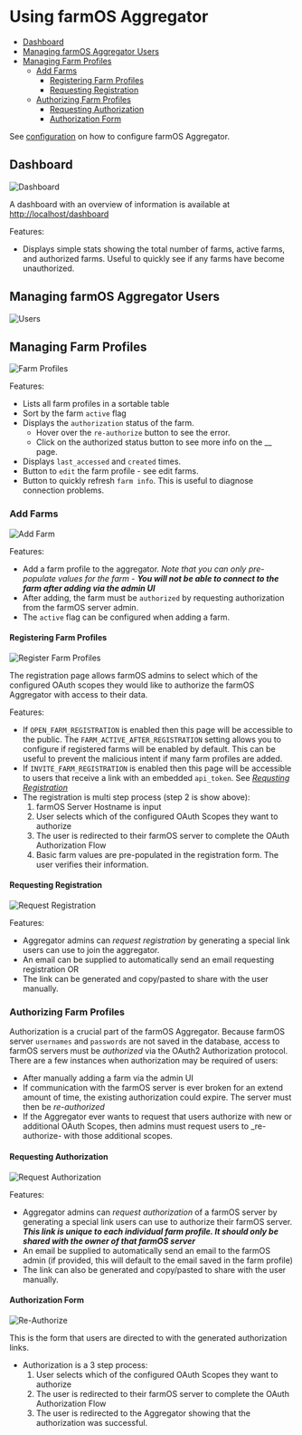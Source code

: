 # Using farmOS Aggregator

- [Dashboard](#dashboard)
- [Managing farmOS Aggregator Users](#managing-farmos-aggregator-users)
- [Managing Farm Profiles](#managing-farm-profiles)
  - [Add Farms](#add-farms)
    - [Registering Farm Profiles](#registering-farm-profiles)
    - [Requesting Registration](#requesting-registration)
  - [Authorizing Farm Profiles](#authorizing-farm-profiles)
    - [Requesting Authorization](#requesting-authorization)
    - [Authorization Form](#authorization-form)
  
See [configuration](./configuration.md) on how to configure farmOS Aggregator.

## Dashboard

![Dashboard](../img/ui/aggregator_dashboard.png)

A dashboard with an overview of information is available at [http://localhost/dashboard](http://localhost/dashboard)

Features:
- Displays simple stats showing the total number of farms, active farms, and authorized farms. Useful to quickly see if
any farms have become unauthorized.

## Managing farmOS Aggregator Users

![Users](../img/ui/manage_users.png)

## Managing Farm Profiles

![Farm Profiles](../img/ui/manage_farms.png)

Features:
- Lists all farm profiles in a sortable table
- Sort by the farm `active` flag
- Displays the `authorization` status of the farm.
  - Hover over the `re-authorize` button to see the error.
  - Click on the authorized status button to see more info on the __ page.
- Displays `last_accessed` and `created` times.
- Button to `edit` the farm profile - see edit farms.
- Button to quickly refresh `farm info`. This is useful to diagnose connection problems.

### Add Farms

![Add Farm](../img/ui/add_farm.png)

Features:
- Add a farm profile to the aggregator. _Note that you can only pre-populate values for the farm_ - **_You will not be able
to connect to the farm after adding via the admin UI_**
- After adding, the farm must be `authorized` by requesting authorization from the farmOS server admin.
- The `active` flag can be configured when adding a farm.

#### Registering Farm Profiles

![Register Farm Profiles](../img/ui/register_step2.png)

The registration page allows farmOS admins to select which of the configured OAuth scopes they would like to
authorize the farmOS Aggregator with access to their data.

Features:
- If `OPEN_FARM_REGISTRATION` is enabled then this page will be accessible to the public. The 
`FARM_ACTIVE_AFTER_REGISTRATION` setting allows you to configure if registered farms will be enabled by default. This
can be useful to prevent the malicious intent if many farm profiles are added.
- If `INVITE_FARM_REGISTRATION` is enabled then this page will be accessible to users that receive a link with an
embedded `api_token`. See _[Requsting Registration](#requesting-registration)_
- The registration is multi step process (step 2 is show above):
  1) farmOS Server Hostname is input
  2) User selects which of the configured OAuth Scopes they want to authorize
  3) The user is redirected to their farmOS server to complete the OAuth Authorization Flow
  4) Basic farm values are pre-populated in the registration form. The user verifies their information.

#### Requesting Registration

![Request Registration](../img/ui/request_registration.png)

Features:
- Aggregator admins can _request registration_ by generating a special link users can use to join the aggregator.
- An email can be supplied to automatically send an email requesting registration OR
- The link can be generated and copy/pasted to share with the user manually.

### Authorizing Farm Profiles

Authorization is a crucial part of the farmOS Aggregator. Because farmOS server `usernames` and `passwords` are not 
saved in the database, access to farmOS servers must be _authorized_ via the OAuth2 Authorization protocol. There are a
few instances when authorization may be required of users:
- After manually adding a farm via the admin UI
- If communication with the farmOS server is ever broken for an extend amount of time, the existing authorization could
expire. The server must then be _re-authorized_
- If the Aggregator ever wants to request that users authorize with new or additional OAuth Scopes, then admins must 
request users to _re-authorize- with those additional scopes.


#### Requesting Authorization

![Request Authorization](../img/ui/request_authorization.png)

Features:
- Aggregator admins can _request authorization_ of a farmOS server by generating a special link users can use to
authorize their farmOS server. **_This link is unique to each individual farm profile. It should only be shared with
the owner of that farmOS server_**
- An email be supplied to automatically send an email to the farmOS admin (if provided, this will default to the email
saved in the farm profile)
- The link can also be generated and copy/pasted to share with the user manually.

#### Authorization Form

![Re-Authorize](../img/ui/re-authorize.png)

This is the form that users are directed to with the generated authorization links.

- Authorization is a 3 step process:
  1) User selects which of the configured OAuth Scopes they want to authorize
  2) The user is redirected to their farmOS server to complete the OAuth Authorization Flow
  3) The user is redirected to the Aggregator showing that the authorization was successful.
